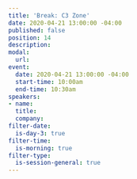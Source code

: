 ```yaml
---
title: 'Break: C3 Zone'
date: 2020-04-21 13:00:00 -04:00
published: false
position: 14
description: 
modal:
  url: 
event:
  date: 2020-04-21 13:00:00 -04:00
  start-time: 10:00am
  end-time: 10:30am
speakers:
- name: 
  title: 
  company: 
filter-date:
  is-day-3: true
filter-time:
  is-morning: true
filter-type:
  is-session-general: true
---
```


